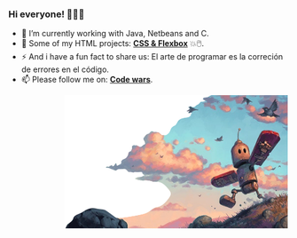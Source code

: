 ### Hi everyone! 👋👨‍💻

- 🔭 I’m currently working with Java, Netbeans and C.
- 👀 Some of my HTML projects: [**CSS & Flexbox**](https://albertoprogra.github.io/Portafolio/) 💥🖱️.
- ⚡ And i have a fun fact to share us: El arte de programar es la correción de errores en el código.
- 📫 Please follow me on: [**Code wars**](https://www.codewars.com/users/AlbertoProgra). 

<p align="right">
  <img width=80% height=80% src="https://raw.githubusercontent.com/AlbertoProgra/AlbertoProgra/main/v4.png">
</p>
